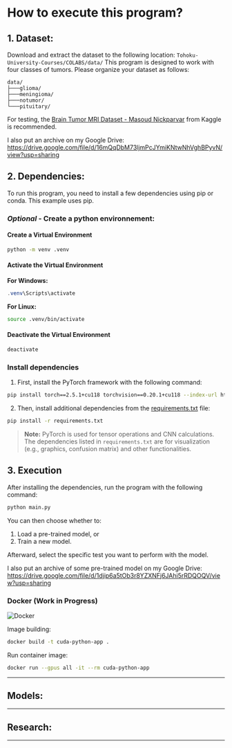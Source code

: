# How to execute this program?

## 1. Dataset:
Download and extract the dataset to the following location: ```Tohoku-University-Courses/COLABS/data/```
This program is designed to work with four classes of tumors. Please organize your dataset as follows:
```
data/
├───glioma/
├───meningioma/
├───notumor/
└───pituitary/
```
For testing, the [Brain Tumor MRI Dataset - Masoud Nickparvar](https://www.kaggle.com/datasets/masoudnickparvar/brain-tumor-mri-dataset) from Kaggle is recommended.

I also put an archive on my Google Drive: https://drive.google.com/file/d/16mQqDbM73ljmPcJYmiKNtwNhVghBPyvN/view?usp=sharing

## 2. Dependencies:
To run this program, you need to install a few dependencies using pip or conda. This example uses pip.

### *Optional* - Create a python environnement:
#### Create a Virtual Environment
```bash
python -m venv .venv
```

#### Activate the Virtual Environment
**For Windows:**
```powershell
.venv\Scripts\activate
```
**For Linux:**
```bash
source .venv/bin/activate
```

#### Deactivate the Virtual Environment
```bash
deactivate
```

### Install dependencies
1. First, install the PyTorch framework with the following command:
```bash
pip install torch==2.5.1+cu118 torchvision==0.20.1+cu118 --index-url https://download.pytorch.org/whl/cu118
```

2. Then, install additional dependencies from the [requirements.txt](requirements.txt) file:
```bash
pip install -r requirements.txt
```

> **Note:** PyTorch is used for tensor operations and CNN calculations. The dependencies listed in `requirements.txt` are for visualization (e.g., graphics, confusion matrix) and other functionalities.


## 3. Execution
After installing the dependencies, run the program with the following command:
```sh
python main.py
```

You can then choose whether to:
1. Load a pre-trained model, or
2. Train a new model.

Afterward, select the specific test you want to perform with the model.

I also put an archive of some pre-trained model on my Google Drive: https://drive.google.com/file/d/1djip6a5tOb3r8YZXNFj6JAhi5rRDQOQV/view?usp=sharing

### Docker (Work in Progress)
![Docker](https://img.shields.io/badge/docker-%230db7ed.svg?style=for-the-badge&logo=docker&logoColor=white)

Image building:
```sh
docker build -t cuda-python-app .
```

Run container image:
```sh
docker run --gpus all -it --rm cuda-python-app
```

---

## Models:


---

## Research:


---